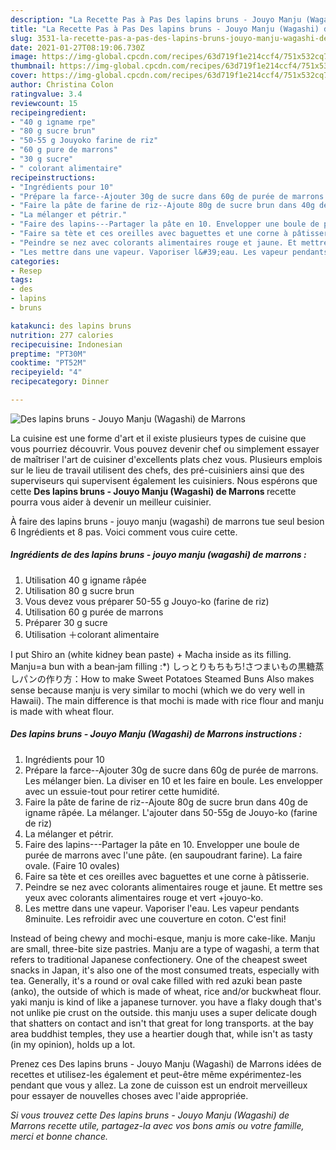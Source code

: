 ```yaml
---
description: "La Recette Pas à Pas Des lapins bruns - Jouyo Manju (Wagashi) de Marrons"
title: "La Recette Pas à Pas Des lapins bruns - Jouyo Manju (Wagashi) de Marrons"
slug: 3531-la-recette-pas-a-pas-des-lapins-bruns-jouyo-manju-wagashi-de-marrons
date: 2021-01-27T08:19:06.730Z
image: https://img-global.cpcdn.com/recipes/63d719f1e214ccf4/751x532cq70/des-lapins-bruns-jouyo-manju-wagashi-de-marrons-photo-principale-de-la-recette.jpg
thumbnail: https://img-global.cpcdn.com/recipes/63d719f1e214ccf4/751x532cq70/des-lapins-bruns-jouyo-manju-wagashi-de-marrons-photo-principale-de-la-recette.jpg
cover: https://img-global.cpcdn.com/recipes/63d719f1e214ccf4/751x532cq70/des-lapins-bruns-jouyo-manju-wagashi-de-marrons-photo-principale-de-la-recette.jpg
author: Christina Colon
ratingvalue: 3.4
reviewcount: 15
recipeingredient:
- "40 g igname rpe"
- "80 g sucre brun"
- "50-55 g Jouyoko farine de riz"
- "60 g pure de marrons"
- "30 g sucre"
- " colorant alimentaire"
recipeinstructions:
- "Ingrédients pour 10"
- "Prépare la farce--Ajouter 30g de sucre dans 60g de purée de marrons. Les mélanger bien. La diviser en 10 et les faire en boule. Les envelopper avec un essuie-tout pour retirer cette humidité."
- "Faire la pâte de farine de riz--Ajoute 80g de sucre brun dans 40g de igname râpée. La mélanger. L&#39;ajouter dans 50-55g de Jouyo-ko (farine de riz)"
- "La mélanger et pétrir."
- "Faire des lapins---Partager la pâte en 10. Envelopper une boule de purée de marrons avec l&#39;une pâte. (en saupoudrant farine). La faire ovale. (Faire 10 ovales)"
- "Faire sa tète et ces oreilles avec baguettes et une corne à pâtisserie."
- "Peindre se nez avec colorants alimentaires rouge et jaune. Et mettre ses yeux avec colorants alimentaires rouge et vert +jouyo-ko."
- "Les mettre dans une vapeur. Vaporiser l&#39;eau. Les vapeur pendants 8minuite. Les refroidir avec une couverture en coton. C&#39;est fini!"
categories:
- Resep
tags:
- des
- lapins
- bruns

katakunci: des lapins bruns 
nutrition: 277 calories
recipecuisine: Indonesian
preptime: "PT30M"
cooktime: "PT52M"
recipeyield: "4"
recipecategory: Dinner

---
```



![Des lapins bruns - Jouyo Manju (Wagashi) de Marrons](https://img-global.cpcdn.com/recipes/63d719f1e214ccf4/751x532cq70/des-lapins-bruns-jouyo-manju-wagashi-de-marrons-photo-principale-de-la-recette.jpg)

La cuisine est une forme d'art et il existe plusieurs types de cuisine que vous pourriez découvrir. Vous pouvez devenir chef ou simplement essayer de maîtriser l'art de cuisiner d'excellents plats chez vous. Plusieurs emplois sur le lieu de travail utilisent des chefs, des pré-cuisiniers ainsi que des superviseurs qui supervisent également les cuisiniers. Nous espérons que cette <strong> Des lapins bruns - Jouyo Manju (Wagashi) de Marrons </strong> recette pourra vous aider à devenir un meilleur cuisinier.

<!--inarticleads1-->

À faire des lapins bruns - jouyo manju (wagashi) de marrons tue seul besion 6 Ingrédients et 8 pas. Voici comment vous cuire cette.

##### Ingrédients de des lapins bruns - jouyo manju (wagashi) de marrons :

1. Utilisation 40 g igname râpée
1. Utilisation 80 g sucre brun
1. Vous devez vous préparer 50-55 g Jouyo-ko (farine de riz)
1. Utilisation 60 g purée de marrons
1. Préparer 30 g sucre
1. Utilisation  ＋colorant alimentaire


I put Shiro an (white kidney bean paste) + Macha inside as its filling. Manju=a bun with a bean‐jam filling :*) しっとりもちもち!さつまいもの黒糖蒸しパンの作り方：How to make Sweet Potatoes Steamed Buns Also makes sense because manju is very similar to mochi (which we do very well in Hawaii). The main difference is that mochi is made with rice flour and manju is made with wheat flour. 

<!--inarticleads2-->

##### Des lapins bruns - Jouyo Manju (Wagashi) de Marrons instructions :

1. Ingrédients pour 10
1. Prépare la farce--Ajouter 30g de sucre dans 60g de purée de marrons. Les mélanger bien. La diviser en 10 et les faire en boule. Les envelopper avec un essuie-tout pour retirer cette humidité.
1. Faire la pâte de farine de riz--Ajoute 80g de sucre brun dans 40g de igname râpée. La mélanger. L&#39;ajouter dans 50-55g de Jouyo-ko (farine de riz)
1. La mélanger et pétrir.
1. Faire des lapins---Partager la pâte en 10. Envelopper une boule de purée de marrons avec l&#39;une pâte. (en saupoudrant farine). La faire ovale. (Faire 10 ovales)
1. Faire sa tète et ces oreilles avec baguettes et une corne à pâtisserie.
1. Peindre se nez avec colorants alimentaires rouge et jaune. Et mettre ses yeux avec colorants alimentaires rouge et vert +jouyo-ko.
1. Les mettre dans une vapeur. Vaporiser l&#39;eau. Les vapeur pendants 8minuite. Les refroidir avec une couverture en coton. C&#39;est fini!


Instead of being chewy and mochi-esque, manju is more cake-like. Manju are small, three-bite size pastries. Manju are a type of wagashi, a term that refers to traditional Japanese confectionery. One of the cheapest sweet snacks in Japan, it&#39;s also one of the most consumed treats, especially with tea. Generally, it&#39;s a round or oval cake filled with red azuki bean paste (anko), the outside of which is made of wheat, rice and/or buckwheat flour. yaki manju is kind of like a japanese turnover. you have a flaky dough that&#39;s not unlike pie crust on the outside. this manju uses a super delicate dough that shatters on contact and isn&#39;t that great for long transports. at the bay area buddhist temples, they use a heartier dough that, while isn&#39;t as tasty (in my opinion), holds up a lot. 

<!--inarticleads1-->

<p>
Prenez ces Des lapins bruns - Jouyo Manju (Wagashi) de Marrons idées de recettes et utilisez-les également et peut-être même expérimentez-les pendant que vous y allez. La zone de cuisson est un endroit merveilleux pour essayer de nouvelles choses avec l'aide appropriée.
</p>

<p>
<i>Si vous trouvez cette Des lapins bruns - Jouyo Manju (Wagashi) de Marrons recette utile, partagez-la avec vos bons amis ou votre famille, merci et bonne chance.</i>
</p>

